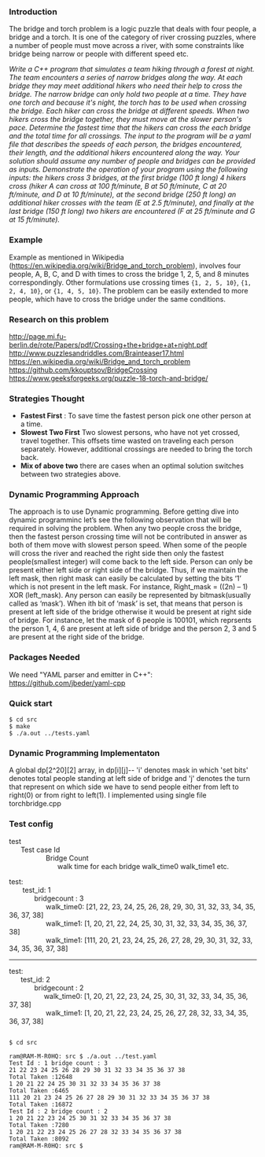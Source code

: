 

### Introduction

The bridge and torch problem is a logic puzzle that deals with four people, a bridge and a torch. It is one of the category of river crossing puzzles, where a number of people must move across a river, with some constraints like  bridge being narrow or people with different speed etc.

*Write a C++ program that simulates a team hiking through a forest at night. The team encounters a series of narrow bridges along the way. At each bridge they may meet additional hikers who need their help to cross the bridge.
The narrow bridge can only hold two people at a time. They have one torch and because it's night, the torch has to be used when crossing the bridge. Each hiker can cross the bridge at different speeds. When two hikers cross the bridge together, they must move at the slower person's pace.
Determine the fastest time that the hikers can cross the each bridge and the total time for all crossings. The input to the program will be a yaml file that describes the speeds of each person, the bridges encountered, their length, and the additional hikers encountered along the way. Your solution should assume any number of people and bridges can be provided as inputs.
Demonstrate the operation of your program using the following inputs: the hikers cross 3 bridges, at the first bridge (100 ft long) 4 hikers cross (hiker A can cross at 100 ft/minute, B at 50 ft/minute, C at 20 ft/minute, and D at 10 ft/minute), at the second bridge (250 ft long) an additional hiker crosses with the team (E at 2.5 ft/minute), and finally at the last bridge (150 ft long) two hikers are encountered (F at 25 ft/minute and G at 15 ft/minute).*

### Example
Example as mentioned in Wikipedia (https://en.wikipedia.org/wiki/Bridge_and_torch_problem), involves four people, A, B, C, and D with times to cross the bridge 1, 2, 5, and 8 minutes correspondingly. Other formulations use crossing times `{1, 2, 5, 10}`, `{1, 2, 4, 10}`, or `{1, 4, 5, 10}`. The problem can be easily extended to more people, which have to cross the bridge under the same conditions.

### Research on this problem
http://page.mi.fu-berlin.de/rote/Papers/pdf/Crossing+the+bridge+at+night.pdf
http://www.puzzlesandriddles.com/Brainteaser17.html
https://en.wikipedia.org/wiki/Bridge_and_torch_problem
https://github.com/kkouptsov/BridgeCrossing
https://www.geeksforgeeks.org/puzzle-18-torch-and-bridge/


### Strategies Thought
* __Fastest First__ : 
        To save time the  fastest person pick one other person at a time.
* __Slowest Two First__
        Two slowest persons, who have not yet crossed, travel together. This offsets time wasted on traveling each person separately. However, additional crossings are needed to bring the torch back. 
* __Mix of above two__
    there are cases when an optimal solution switches between two strategies above.

### Dynamic  Programming Approach 
The approach is to use Dynamic programming. Before getting dive into dynamic programminc let’s see the following observation that will be required in solving the problem. When any two people cross the bridge, then the fastest person crossing time will not be contributed in answer as both of them move with slowest person speed. When some of the people will cross the river and reached the right side then only the fastest people(smallest integer) will come back to the left side.
Person can only be present either left side or right side of the bridge. Thus, if we maintain the left mask, then right mask can easily be calculated by setting the bits ‘1’ which is not present in the left mask. For instance, Right_mask = ((2n) – 1) XOR (left_mask).
Any person can easily be represented by bitmask(usually called as ‘mask’). When ith bit of ‘mask’ is set, that means that person is present at left side of the bridge otherwise it would be present at right side of bridge. For instance, let the mask of 6 people is 100101, which reprsents the person 1, 4, 6 are present at left side of bridge and the person 2, 3 and 5 are present at the right side of the bridge.


### Packages Needed
We need "YAML parser and emitter in C++": https://github.com/jbeder/yaml-cpp
### Quick start
```
$ cd src
$ make
$ ./a.out ../tests.yaml

```
### Dynamic Programming Implementaton
A global dp[2^20][2] array, in dp[i][j]-- 'i' denotes mask in which 'set bits' denotes total people standing at left side of bridge and 'j' denotes the turn that represent on which side we have to send people either from left to right(0) or from right to left(1).
I implemented using single file torchbridge.cpp

### Test config
test <br>
&nbsp;&nbsp;&nbsp;&nbsp;&nbsp;&nbsp;Test case Id<br>
&nbsp;&nbsp;&nbsp;&nbsp;&nbsp;&nbsp;&nbsp;&nbsp;&nbsp;&nbsp;&nbsp;&nbsp;&nbsp;&nbsp;&nbsp;&nbsp;&nbsp;&nbsp; Bridge Count<br>
&nbsp;&nbsp;&nbsp;&nbsp;&nbsp;&nbsp;&nbsp;&nbsp;&nbsp;&nbsp;&nbsp;&nbsp;&nbsp;&nbsp;&nbsp;&nbsp;&nbsp;&nbsp;&nbsp;&nbsp;&nbsp;&nbsp;&nbsp;&nbsp; walk time for each bridge walk_time0 walk_time1 etc.<br>

test:<br>
&nbsp;&nbsp;&nbsp;&nbsp;&nbsp;&nbsp; test_id: 1 <br>
&nbsp;&nbsp;&nbsp;&nbsp;&nbsp;&nbsp;&nbsp;&nbsp;&nbsp;&nbsp;&nbsp;&nbsp; bridgecount : 3<br>
&nbsp;&nbsp;&nbsp;&nbsp;&nbsp;&nbsp;&nbsp;&nbsp;&nbsp;&nbsp;&nbsp;&nbsp;&nbsp;&nbsp;&nbsp;&nbsp;&nbsp;&nbsp; walk_time0: [21, 22, 23, 24, 25, 26, 28, 29, 30, 31, 32, 33, 34, 35, 36, 37, 38]<br>
&nbsp;&nbsp;&nbsp;&nbsp;&nbsp;&nbsp;&nbsp;&nbsp;&nbsp;&nbsp;&nbsp;&nbsp;&nbsp;&nbsp;&nbsp;&nbsp;&nbsp;&nbsp; walk_time1: [1, 20, 21, 22, 24, 25, 30, 31, 32, 33, 34, 35, 36, 37, 38]<br>
&nbsp;&nbsp;&nbsp;&nbsp;&nbsp;&nbsp;&nbsp;&nbsp;&nbsp;&nbsp;&nbsp;&nbsp;&nbsp;&nbsp;&nbsp;&nbsp;&nbsp;&nbsp; walk_time1: [111, 20, 21, 23, 24, 25, 26, 27, 28, 29, 30, 31, 32, 33, 34, 35, 36, 37, 38] <br>

---
test: <br>
&nbsp;&nbsp;&nbsp;&nbsp;&nbsp;&nbsp;test_id: 2<br>
&nbsp;&nbsp;&nbsp;&nbsp;&nbsp;&nbsp;&nbsp;&nbsp;&nbsp;&nbsp;&nbsp;&nbsp; bridgecount : 2<br>
&nbsp;&nbsp;&nbsp;&nbsp;&nbsp;&nbsp;&nbsp;&nbsp;&nbsp;&nbsp;&nbsp;&nbsp;&nbsp;&nbsp;&nbsp;&nbsp;&nbsp;&nbsp;walk_time0: [1, 20, 21, 22, 23, 24, 25, 30, 31, 32, 33, 34, 35, 36, 37, 38]<br>
&nbsp;&nbsp;&nbsp;&nbsp;&nbsp;&nbsp;&nbsp;&nbsp;&nbsp;&nbsp;&nbsp;&nbsp;&nbsp;&nbsp;&nbsp;&nbsp;&nbsp;&nbsp; walk_time1: [1, 20, 21, 22, 23, 24, 25, 26, 27, 28, 32, 33, 34, 35, 36, 37, 38]<br>
```

$ cd src

ram@RAM-M-R0HQ: src $ ./a.out ../test.yaml 
Test Id : 1 bridge count : 3
21 22 23 24 25 26 28 29 30 31 32 33 34 35 36 37 38 
Total Taken :12648
1 20 21 22 24 25 30 31 32 33 34 35 36 37 38 
Total Taken :6465
111 20 21 23 24 25 26 27 28 29 30 31 32 33 34 35 36 37 38 
Total Taken :16872
Test Id : 2 bridge count : 2
1 20 21 22 23 24 25 30 31 32 33 34 35 36 37 38 
Total Taken :7280
1 20 21 22 23 24 25 26 27 28 32 33 34 35 36 37 38 
Total Taken :8092
ram@RAM-M-R0HQ: src $ 
